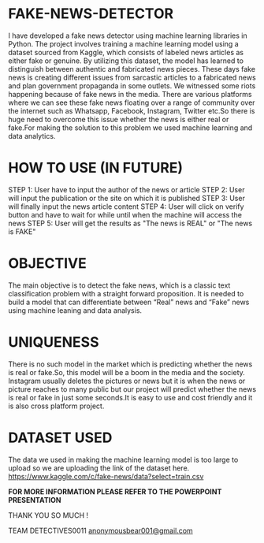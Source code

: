 # FAKE-NEWS-DETECTOR
I have developed a fake news detector using machine learning libraries in Python. The project involves training a machine learning model using a dataset sourced from Kaggle, which consists of labeled news articles as either fake or genuine. By utilizing this dataset, the model has learned to distinguish between authentic and fabricated news pieces.
These days fake news is creating different issues from sarcastic articles to a fabricated news and plan government propaganda in some outlets. We witnessed some riots happening because of fake news in the media. There are various platforms where we can see these fake news floating over a range of community over the internet such as Whatsapp, Facebook, Instagram, Twitter etc.So there is huge need to overcome this issue whether the news is either real or fake.For making the solution to this problem we used machine learning and data analytics.

# HOW TO USE (IN FUTURE)
STEP 1:
User have to input the author of the news or article
STEP 2:
User will input the publication or the site on which it is published
STEP 3:
User will finally input the news article content 
STEP 4:
User will click on verify button and have to wait for while until when the machine will access the news
STEP 5:
User will get the results as "The news is REAL" or "The news is FAKE"

# OBJECTIVE
The main objective is to detect the fake news, which is a classic text classification problem with a straight forward proposition. It is needed to build a model that can differentiate between “Real” news and “Fake” news using machine leaning and data analysis.

# UNIQUENESS 
There is no such model in the market which is predicting whether the news is real or fake.So, this model will be a boom in the media and the society. Instagram usually deletes the pictures or news but it is when the news or picture reaches to many public but our project will predict whether the news is real or fake in just some seconds.It is easy to use and cost friendly and it is also cross platform project.

# DATASET USED 
The data we used in making the machine learning model is too large to upload so we are uploading the link of the dataset here.
https://www.kaggle.com/c/fake-news/data?select=train.csv

**FOR MORE INFORMATION PLEASE REFER TO THE POWERPOINT PRESENTATION**

THANK YOU SO MUCH !

TEAM DETECTIVES0011
anonymousbear001@gmail.com


